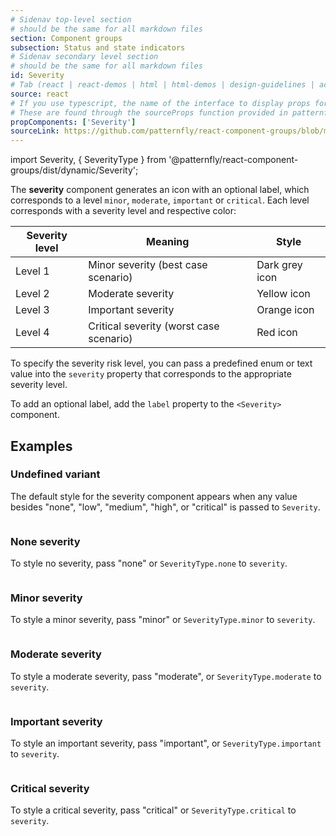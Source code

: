 ```yaml
---
# Sidenav top-level section
# should be the same for all markdown files
section: Component groups
subsection: Status and state indicators
# Sidenav secondary level section
# should be the same for all markdown files
id: Severity
# Tab (react | react-demos | html | html-demos | design-guidelines | accessibility)
source: react
# If you use typescript, the name of the interface to display props for
# These are found through the sourceProps function provided in patternfly-docs.source.js
propComponents: ['Severity']
sourceLink: https://github.com/patternfly/react-component-groups/blob/main/packages/module/patternfly-docs/content/extensions/component-groups/examples/Severity/Severity.md
---
```


import Severity, { SeverityType } from '@patternfly/react-component-groups/dist/dynamic/Severity';

The **severity** component generates an icon with an optional label, which corresponds to a level `minor`, `moderate`, `important` or `critical`. Each level corresponds with a severity level and respective color:

| Severity level | Meaning | Style | 
| --- | --- | --- | 
| Level 1 | Minor severity (best case scenario) | Dark grey icon |
| Level 2 | Moderate severity |  Yellow icon | 
| Level 3 | Important severity | Orange icon | 
| Level 4 | Critical severity (worst case scenario) | Red icon | 

To specify the severity risk level, you can pass a predefined enum or text value into the `severity` property that corresponds to the appropriate severity level.

To add an optional label, add the `label` property to the `<Severity>` component.

## Examples

### Undefined variant

The default style for the severity component appears when any value besides "none", "low", "medium", "high", or "critical" is passed to `Severity`. 

```js file="./SeverityUndefinedExample.tsx"

```
### None severity

To style no severity, pass "none" or `SeverityType.none` to `severity`.

```js file="./SeverityNoneExample.tsx"

```

### Minor severity

To style a minor severity, pass "minor" or `SeverityType.minor` to `severity`.

```js file="./SeverityMinorExample.tsx"

```

### Moderate severity

To style a moderate severity, pass "moderate", or `SeverityType.moderate` to `severity`.

```js file="./SeverityModerateExample.tsx"

```

### Important severity

To style an important severity, pass "important", or `SeverityType.important` to `severity`.

```js file="./SeverityImportantExample.tsx"

```

### Critical severity

To style a critical severity, pass "critical" or `SeverityType.critical` to `severity`.

```js file="./SeverityCriticalExample.tsx"

```